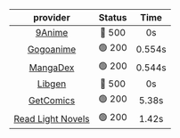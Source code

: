 | **provider** | **Status** | **Time** |
|:--------:|:------:|:----:|
| [9Anime](https://9anime.to) | 🔴 500 | 0s |
| [Gogoanime](https://gogoanime.gg) | 🟢 200 | 0.554s |
| [MangaDex](https://mangadex.org) | 🟢 200 | 0.544s |
| [Libgen](http://libgen) | 🔴 500 | 0s |
| [GetComics](https://getcomics.info/) | 🟢 200 | 5.38s |
| [Read Light Novels](https://readlightnovels.net) | 🟢 200 | 1.42s |
